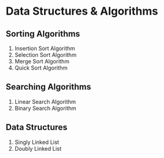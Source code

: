# Data Structures & Algorithms

## Sorting Algorithms
1. Insertion Sort Algorithm
2. Selection Sort Algorithm
3. Merge Sort Algorithm
4. Quick Sort Algorithm

## Searching Algorithms
1. Linear Search Algorithm
2. Binary Search Algorithm

## Data Structures
1. Singly Linked List
2. Doubly Linked List
